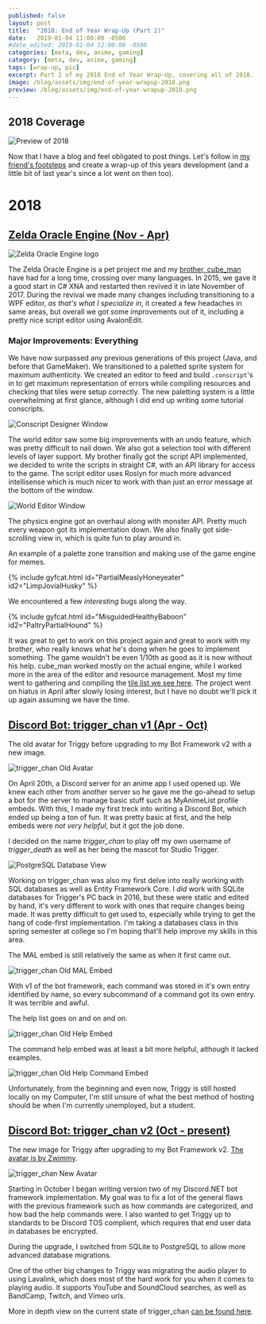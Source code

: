 ```yaml
---
published: false
layout: post
title:  "2018: End of Year Wrap-Up (Part 2)"
date:   2019-01-04 11:00:00 -0500
#date_edited: 2019-01-04 12:00:00 -0500
categories: [meta, dev, anime, gaming]
category: [meta, dev, anime, gaming]
tags: [wrap-up, pic]
excerpt: Part 2 of my 2018 End of Year Wrap-Up, covering all of 2018.
image: /blog/assets/img/end-of-year-wrapup-2018.png
preview: /blog/assets/img/end-of-year-wrapup-2018.png
---
```

## 2018 Coverage

<img class="center-image" src="/blog/assets/img/end-of-year-wrapup-2018.png" alt="Preview of 2018">

Now that I have a blog and feel obligated to post things. Let's follow in [my friend's footsteps](https://blog.huguesross.net/2018/12/2018-end-of-year-wrap-up.html) and create a wrap-up of this years development (and a little bit of last year's since a lot went on then too).

# 2018

## [Zelda Oracle Engine (Nov - Apr)](https://github.com/trigger-death/ZeldaOracle)

<img class="center-image" src="/blog/assets/img/zelda-oracle.png" alt="Zelda Oracle Engine logo">

The Zelda Oracle Engine is a pet project me and my [brother, cube_man](https://github.com/cubeman99) have had for a long time, crossing over many languages. In 2015, we gave it a good start in C# XNA and restarted then revived it in late November of 2017. During the revival we made many changes including transitioning to a WPF editor, *as that's what I specialize in*, it created a few headaches in same areas, but overall we got some improvements out of it, including a pretty nice script editor using AvalonEdit.

### Major Improvements: Everything

We have now surpassed any previous generations of this project (Java, and before that GameMaker). We transitioned to a paletted sprite system for maximum authenticity. We created an editor to feed and build `.conscript`'s in to get maximum representation of errors while compiling resources and checking that tiles were setup correctly. The new paletting system is a little overwhelming at first glance, although I did end up writing some tutorial conscripts.

<img class="center-image" src="/blog/assets/img/zelda-oracle-conscript-designer.png" alt="Conscript Designer Window">

The world editor saw some big improvements with an undo feature, which was pretty difficult to nail down. We also got a selection tool with different levels of layer support. My brother finally got the script API implemented, we decided to write the scripts in straight C#, with an API library for access to the game. The script editor uses Roslyn for much more advanced intellisense which is much nicer to work with than just an error message at the bottom of the window.

<img class="center-image" src="/blog/assets/img/zelda-oracle-world-editor.png" alt="World Editor Window">

The physics engine got an overhaul along with monster API. Pretty much every weapon got its implementation down. We also finally got side-scrolling view in, which is quite fun to play around in.

<p class="center-text">An example of a palette zone transition and making use of the game engine for memes.</p>

{% include gyfcat.html id="PartialMeaslyHoneyeater" id2="LimpJovialHusky" %}

<p class="center-text">We encountered a few <i>interesting</i> bugs along the way.</p>

{% include gyfcat.html id="MisguidedHealthyBaboon" id2="PaltryPartialHound" %}

It was great to get to work on this project again and great to work with my brother, who really knows what he's doing when he goes to implement something. The game wouldn't be even 1/10th as good as it is now without his help. cube_man worked mostly on the actual engine, while I worked more in the area of the editor and resource management. Most my time went to gathering and compiling the [tile list we see here](/blog/assets/img/zelda-oracle-tile-list.png). The project went on hiatus in April after slowly losing interest, but I have no doubt we'll pick it up again assuming we have the time.

## [Discord Bot: trigger_chan v1 (Apr - Oct)](https://github.com/trigger-death/TriggerChan)

<p class="center-text">The old avatar for Triggy before upgrading to my Bot Framework v2 with a new image.</p>

<img class="center-image" src="/blog/assets/img/trigger-chan-avatar-old.png" alt="trigger_chan Old Avatar">

On April 20th, a Discord server for an anime app I used opened up. We knew each other from another server so he gave me the go-ahead to setup a bot for the server to manage basic stuff such as MyAnimeList profile embeds. With this, I made my first treck into writing a Discord Bot, which ended up being a ton of fun. It was pretty basic at first, and the help embeds were *not very helpful*, but it got the job done.

I decided on the name *trigger_chan* to play off my own username of *trigger_death* as well as her being the mascot for Studio Trigger.

<img class="center-image" src="/blog/assets/img/postgresql-db.png" alt="PostgreSQL Database View">

Working on trigger_chan was also my first delve into really working with SQL databases as well as Entity Framework Core. I *did* work with SQLite databases for Trigger's PC back in 2016, but these were static and edited by hand, it's very different to work with ones that require changes being made. It was pretty difficult to get used to, especially while trying to get the hang of code-first implementation. I'm taking a databases class in this spring semester at college so I'm hoping that'll help improve my skills in this area.

<p class="center-text">The MAL embed is still relatively the same as when it first came out.</p>

<img class="center-image" src="/blog/assets/img/triggy-mal-old.png" alt="trigger_chan Old MAL Embed">

With v1 of the bot framework, each command was stored in it's own entry identified by name, so every subcommand of a command got its own entry. It was terrible and awful.

<p class="center-text">The help list goes on and on and on.</p>

<img class="center-image" src="/blog/assets/img/triggy-help-old.png" alt="trigger_chan Old Help Embed">

<p class="center-text">The command help embed was at least a bit more helpful, although it lacked examples.</p>

<img class="center-image" src="/blog/assets/img/triggy-help-command-old.png" alt="trigger_chan Old Help Command Embed">

Unfortunately, from the beginning and even now, Triggy is still hosted locally on my Computer, I'm still unsure of what the best method of hosting should be when I'm currently unemployed, but a student.

## [Discord Bot: trigger_chan v2 (Oct - present)](https://github.com/trigger-death/TriggerChan)

<p class="center-text">The new image for Triggy after upgrading to my Bot Framework v2. <a href="https://www.deviantart.com/zwimmy/art/Trigger-chan-711192608">The avatar is by Zwimmy</a>.</p>

<img class="center-image" src="/blog/assets/img/trigger-chan-avatar-new.png" alt="trigger_chan New Avatar">

Starting in October I began writing version two of my Discord.NET bot framework implementation. My goal was to fix a lot of the general flaws with the previous framework such as how commands are categorized, and how bad the help commands were. I also wanted to get Triggy up to standards to be Discord TOS complient, which requires that end user data in databases be encrypted.

During the upgrade, I switched from SQLite to PostgreSQL to allow more advanced database migrations.

One of the other big changes to Triggy was migrating the audio player to using Lavalink, which does most of the hard work for you when it comes to playing audio. It supports YouTube and SoundCloud searches, as well as BandCamp, Twitch, and Vimeo urls.

More in depth view on the current state of trigger_chan [can be found here](http://trigger-death.github.io/tools/trigger-chan/).